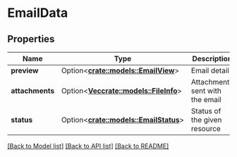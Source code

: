 # EmailData

## Properties

Name | Type | Description | Notes
------------ | ------------- | ------------- | -------------
**preview** | Option<[**crate::models::EmailView**](EmailView.md)> | Email details | [optional]
**attachments** | Option<[**Vec<crate::models::FileInfo>**](FileInfo.md)> | Attachments sent with the email | [optional]
**status** | Option<[**crate::models::EmailStatus**](EmailStatus.md)> | Status of the given resource | [optional]

[[Back to Model list]](../README.md#documentation-for-models) [[Back to API list]](../README.md#documentation-for-api-endpoints) [[Back to README]](../README.md)


